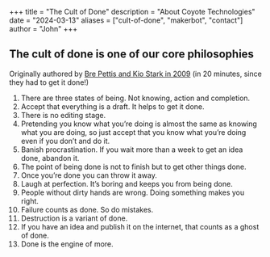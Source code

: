 +++
title = "The Cult of Done"
description = "About Coyote Technologies"
date = "2024-03-13"
aliases = ["cult-of-done", "makerbot", "contact"]
author = "John"
+++


## The cult of done is one of our core philosophies

Originally authored by [Bre Pettis and Kio Stark in 2009](https://medium.com/@bre/the-cult-of-done-manifesto-724ca1c2ff13) (in 20 minutes, since they had to get it done!)

1. There are three states of being. Not knowing, action and completion.
2. Accept that everything is a draft. It helps to get it done.
3. There is no editing stage.
4. Pretending you know what you’re doing is almost the same as knowing what you are doing, so just accept that you know what you’re doing even if you don’t and do it.
5. Banish procrastination. If you wait more than a week to get an idea done, abandon it.
6. The point of being done is not to finish but to get other things done.
7. Once you’re done you can throw it away.
8. Laugh at perfection. It’s boring and keeps you from being done.
9. People without dirty hands are wrong. Doing something makes you right.
10. Failure counts as done. So do mistakes.
11. Destruction is a variant of done.
12. If you have an idea and publish it on the internet, that counts as a ghost of done.
13. Done is the engine of more.

